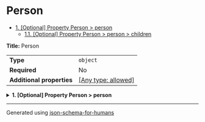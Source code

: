 # Person

- [1. [Optional] Property Person > person](#person-72736f6e)
  - [1.1. [Optional] Property Person > person > children](#person_children-6472656e)

**Title:** Person

|                           |                                                                           |
| ------------------------- | ------------------------------------------------------------------------- |
| **Type**                  | `object`                                                                  |
| **Required**              | No                                                                        |
| **Additional properties** | [[Any type: allowed]](# "Additional Properties of any type are allowed.") |

<details>
<summary><strong> <a name="person-72736f6e"></a>1. [Optional] Property Person > person</strong>  

</summary>
<blockquote>

|                           |                                                                           |
| ------------------------- | ------------------------------------------------------------------------- |
| **Type**                  | `object`                                                                  |
| **Required**              | No                                                                        |
| **Additional properties** | [[Any type: allowed]](# "Additional Properties of any type are allowed.") |
| **Defined in**            | #/definitions/person                                                      |

**Description:** A human being

<details>
<summary><strong> <a name="person_children-6472656e"></a>1.1. [Optional] Property Person > person > children</strong>  

</summary>
<blockquote>

|              |         |
| ------------ | ------- |
| **Type**     | `array` |
| **Required** | No      |

**Description:** The children they had

|                      | Array restrictions |
| -------------------- | ------------------ |
| **Min items**        | N/A                |
| **Max items**        | N/A                |
| **Items unicity**    | False              |
| **Additional items** | False              |
| **Tuple validation** | See below          |

</blockquote>
</details>

</blockquote>
</details>

----------------------------------------------------------------------------------------------------------------------------
Generated using [json-schema-for-humans](https://github.com/coveooss/json-schema-for-humans)